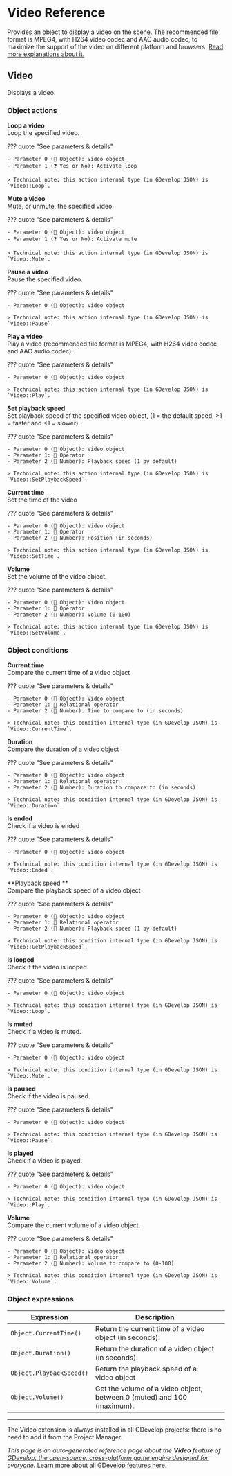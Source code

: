 # Video Reference

Provides an object to display a video on the scene. The recommended file format is MPEG4, with H264 video codec and AAC audio codec, to maximize the support of the video on different platform and browsers. [Read more explanations about it.](/gdevelop5/objects/video)



## Video 

Displays a video. 

### Object actions

**Loop a video**  
Loop the specified video.

??? quote "See parameters & details"

    - Parameter 0 (👾 Object): Video object
    - Parameter 1 (❓ Yes or No): Activate loop

    > Technical note: this action internal type (in GDevelop JSON) is `Video::Loop`.

**Mute a video**  
Mute, or unmute, the specified video.

??? quote "See parameters & details"

    - Parameter 0 (👾 Object): Video object
    - Parameter 1 (❓ Yes or No): Activate mute

    > Technical note: this action internal type (in GDevelop JSON) is `Video::Mute`.

**Pause a video**  
Pause the specified video.

??? quote "See parameters & details"

    - Parameter 0 (👾 Object): Video object

    > Technical note: this action internal type (in GDevelop JSON) is `Video::Pause`.

**Play a video**  
Play a video (recommended file format is MPEG4, with H264 video codec and AAC audio codec).

??? quote "See parameters & details"

    - Parameter 0 (👾 Object): Video object

    > Technical note: this action internal type (in GDevelop JSON) is `Video::Play`.

**Set playback speed**  
Set playback speed of the specified video object, (1 = the default speed, >1 = faster and <1 = slower).

??? quote "See parameters & details"

    - Parameter 0 (👾 Object): Video object
    - Parameter 1: 🟰 Operator
    - Parameter 2 (🔢 Number): Playback speed (1 by default)

    > Technical note: this action internal type (in GDevelop JSON) is `Video::SetPlaybackSpeed`.

**Current time**  
Set the time of the video

??? quote "See parameters & details"

    - Parameter 0 (👾 Object): Video object
    - Parameter 1: 🟰 Operator
    - Parameter 2 (🔢 Number): Position (in seconds)

    > Technical note: this action internal type (in GDevelop JSON) is `Video::SetTime`.

**Volume**  
Set the volume of the video object.

??? quote "See parameters & details"

    - Parameter 0 (👾 Object): Video object
    - Parameter 1: 🟰 Operator
    - Parameter 2 (🔢 Number): Volume (0-100)

    > Technical note: this action internal type (in GDevelop JSON) is `Video::SetVolume`.

### Object conditions

**Current time**  
Compare the current time of a video object

??? quote "See parameters & details"

    - Parameter 0 (👾 Object): Video object
    - Parameter 1: 🟰 Relational operator
    - Parameter 2 (🔢 Number): Time to compare to (in seconds)

    > Technical note: this condition internal type (in GDevelop JSON) is `Video::CurrentTime`.

**Duration**  
Compare the duration of a video object

??? quote "See parameters & details"

    - Parameter 0 (👾 Object): Video object
    - Parameter 1: 🟰 Relational operator
    - Parameter 2 (🔢 Number): Duration to compare to (in seconds)

    > Technical note: this condition internal type (in GDevelop JSON) is `Video::Duration`.

**Is ended**  
Check if a video is ended

??? quote "See parameters & details"

    - Parameter 0 (👾 Object): Video object

    > Technical note: this condition internal type (in GDevelop JSON) is `Video::Ended`.

**Playback speed **  
Compare the playback speed of a video object

??? quote "See parameters & details"

    - Parameter 0 (👾 Object): Video object
    - Parameter 1: 🟰 Relational operator
    - Parameter 2 (🔢 Number): Playback speed (1 by default)

    > Technical note: this condition internal type (in GDevelop JSON) is `Video::GetPlaybackSpeed`.

**Is looped**  
Check if the video is looped.

??? quote "See parameters & details"

    - Parameter 0 (👾 Object): Video object

    > Technical note: this condition internal type (in GDevelop JSON) is `Video::Loop`.

**Is muted**  
Check if a video is muted.

??? quote "See parameters & details"

    - Parameter 0 (👾 Object): Video object

    > Technical note: this condition internal type (in GDevelop JSON) is `Video::Mute`.

**Is paused**  
Check if the video is paused.

??? quote "See parameters & details"

    - Parameter 0 (👾 Object): Video object

    > Technical note: this condition internal type (in GDevelop JSON) is `Video::Pause`.

**Is played**  
Check if a video is played.

??? quote "See parameters & details"

    - Parameter 0 (👾 Object): Video object

    > Technical note: this condition internal type (in GDevelop JSON) is `Video::Play`.

**Volume**  
Compare the current volume of a video object.

??? quote "See parameters & details"

    - Parameter 0 (👾 Object): Video object
    - Parameter 1: 🟰 Relational operator
    - Parameter 2 (🔢 Number): Volume to compare to (0-100)

    > Technical note: this condition internal type (in GDevelop JSON) is `Video::Volume`.

### Object expressions

| Expression | Description |  |
|-----|-----|-----|
| `Object.CurrentTime()` | Return the current time of a video object (in seconds). ||
| `Object.Duration()` | Return the duration of a video object (in seconds). ||
| `Object.PlaybackSpeed()` | Return the playback speed of a video object ||
| `Object.Volume()` | Get the volume of a video object, between 0 (muted) and 100 (maximum). ||



---

The Video extension is always installed in all GDevelop projects: there is no need to add it from the Project Manager.

*This page is an auto-generated reference page about the **Video** feature of [GDevelop, the open-source, cross-platform game engine designed for everyone](https://gdevelop.io/).* Learn more about [all GDevelop features here](/gdevelop5/all-features).